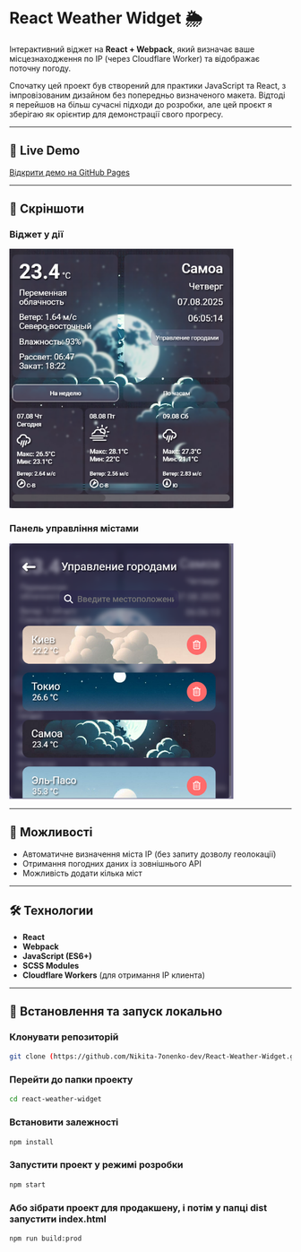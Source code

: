 # React Weather Widget 🌦

Інтерактивний віджет на **React + Webpack**, який визначає ваше місцезнаходження по IP (через Cloudflare Worker) та відображає поточну погоду.

Спочатку цей проект був створений для практики JavaScript та React, з імпровізованим дизайном без попередньо визначеного макета.
Відтоді я перейшов на більш сучасні підходи до розробки, але цей проєкт я зберігаю як орієнтир для демонстрації свого прогресу.

---

## 🚀 Live Demo
[Відкрити демо на GitHub Pages](https://nikita-7onenko-dev.github.io/React-Weather-Widget/)

---

## 📸 Скріншоти

### Віджет у дії
<img src="./screenshots/main-screen.png" alt="Main screen" width="400">


### Панель управління містами
<img src="./screenshots/management-pane.png" alt="Management pane" width="400">

---

## 📌 Можливості
- Автоматичне визначення міста IP (без запиту дозволу геолокації)
- Отримання погодних даних із зовнішнього API
- Можливість додати кілька міст

---

## 🛠 Технологии
- **React**
- **Webpack**
- **JavaScript (ES6+)**
- **SCSS Modules**
- **Cloudflare Workers** (для отримання IP клиента)

---

## 📂 Встановлення та запуск локально


### Клонувати репозиторій
```bash
git clone (https://github.com/Nikita-7onenko-dev/React-Weather-Widget.git)
```

### Перейти до папки проекту
```bash
cd react-weather-widget
```

### Встановити залежності
```bash
npm install
```

### Запустити проект у режимі розробки
```bash
npm start
```

### Або зібрати проект для продакшену, і потім у папці dist запустити index.html 
```
npm run build:prod
```
